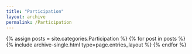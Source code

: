 ```yaml
---
title: "Participation"
layout: archive
permalink: /Participation
---
```



{% assign posts = site.categories.Participation %}
{% for post in posts %} {% include archive-single.html type=page.entries_layout %} {% endfor %}